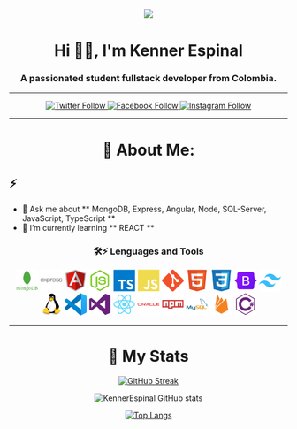 <div id="header" align="center">
  <img src="https://media.giphy.com/media/bGgsc5mWoryfgKBx1u/giphy.gif" width="200"/>
  <h1 align="center">Hi 🙋‍♂️, I'm Kenner Espinal</h1>
  <h3 aling="center">
    A passionated student fullstack developer from Colombia.
  </h3>
</div>

---

<div id="badge" align="center">
  <a href="https://twitter.com/EspinalKenner">
    <img alt="Twitter Follow" src="https://img.shields.io/twitter/follow/EspinlKenner?color=skyblue&label=EspinalKenner&logo=twitter&logoColor=skyblue&style=for-the-badge">
  </a>
  <a href="https://www.facebook.com/kennerjose.espinalguillen.3">
    <img alt="Facebook Follow" src="https://img.shields.io/twitter/follow/Kenner%20Espinal?color=blue&label=Kenner%20Espinal&logo=facebook&logoColor=blue&style=for-the-badge">
  </a>
  <a href="https://www.instagram.com/kennerespinalcanta/">
    <img alt="Instagram Follow" src="https://img.shields.io/twitter/follow/Kenner%20Espinal?label=Kenner%20Espinal&logo=instagram&logoColor=green&style=for-the-badge">
  </a>
</div>

--- 
<div align="center">
<h1 align="center">🤔 About Me:</h1>
</div>

## ⚡
- 💬 Ask me about ** MongoDB, Express, Angular, Node, SQL-Server, JavaScript, TypeScript **
- 🌱 I’m currently learning ** REACT **


<div align="center">
  <h3 aling="center">
    🛠⚡ Lenguages and Tools
  </h3>
  <div>
    <img src="https://github.com/devicons/devicon/blob/master/icons/mongodb/mongodb-plain-wordmark.svg" title="MongoDB"  alt="MongoDB" width="40" height="40">
    <img src="https://github.com/devicons/devicon/blob/master/icons/express/express-original-wordmark.svg" title="Express"  alt="Express" width="40" height="40">
    <img src="https://github.com/devicons/devicon/blob/master/icons/angularjs/angularjs-original.svg" title="Angular"  alt="Angular" width="40" height="40">
    <img src="https://github.com/devicons/devicon/blob/master/icons/nodejs/nodejs-original.svg" title="Node"  alt="Node" width="40" height="40">
    <img src="https://github.com/devicons/devicon/blob/master/icons/typescript/typescript-plain.svg" title="TS"  alt="TypeScript" width="40" height="40">
    <img src="https://github.com/devicons/devicon/blob/master/icons/javascript/javascript-plain.svg" title="JS"  alt="JavaScript" width="40" height="40">
    <img src="https://github.com/devicons/devicon/blob/master/icons/git/git-original.svg" title="Git"  alt="Git" width="40" height="40">
    <img src="https://github.com/devicons/devicon/blob/master/icons/html5/html5-original.svg" title="HTML"  alt="HTML" width="40" height="40">
    <img src="https://github.com/devicons/devicon/blob/master/icons/css3/css3-original.svg" title="CSS"  alt="CSS" width="40" height="40">
    <img src="https://github.com/devicons/devicon/blob/master/icons/bootstrap/bootstrap-original.svg" title="Bootstrap"  alt="Bootstrap" width="40" height="40">
    <img src="https://github.com/devicons/devicon/blob/master/icons/tailwindcss/tailwindcss-plain.svg" title="Tailwind"  alt="TailwindCSS" width="40" height="40">
    <img src="https://github.com/devicons/devicon/blob/master/icons/linux/linux-original.svg" title="Linux"  alt="Linux" width="40" height="40">
    <img src="https://github.com/devicons/devicon/blob/master/icons/vscode/vscode-original.svg" title="VSCode"  alt="VSCode" width="40" height="40">
    <img src="https://github.com/devicons/devicon/blob/master/icons/visualstudio/visualstudio-plain.svg" title="VS"  alt="VStudio" width="40" height="40">
    <img src="https://github.com/devicons/devicon/blob/master/icons/react/react-original.svg" title="REACT"  alt="React" width="40" height="40">
    <img src="https://github.com/devicons/devicon/blob/master/icons/oracle/oracle-original.svg" title="Oracle"  alt="Oracle" width="40" height="40">
    <img src="https://github.com/devicons/devicon/blob/master/icons/npm/npm-original-wordmark.svg" title="NPM"  alt="npm" width="40" height="40">
    <img src="https://github.com/devicons/devicon/blob/master/icons/mysql/mysql-original-wordmark.svg" title="MySQL"  alt="MySQL" width="40" height="40">
    <img src="https://github.com/devicons/devicon/blob/master/icons/firebase/firebase-plain.svg" title="FireBase"  alt="FireBase" width="40" height="40">
    <img src="https://github.com/devicons/devicon/blob/master/icons/csharp/csharp-line.svg" title="CSharp"  alt="CSharp" width="40" height="40">
  </div>
</div>

---


<div align="center">
  <h1 align="center"> 📑 My Stats </h1>
  
  [![GitHub Streak](http://github-readme-streak-stats.herokuapp.com?user=KennerEspinal&theme=android-dark&date_format=j%20M%5B%20Y%5D&exclude_days=Sun)](https://git.io/streak-stats)

  ![KennerEspinal GitHub stats](https://github-readme-stats.vercel.app/api?username=KennerEspinal&show_icons=true&theme=dark)
  
  [![Top Langs](https://github-readme-stats.vercel.app/api/top-langs/?username=KennerEspinal&langs_count=8)](https://github.com/KennerEspinal/github-readme-stats)
  
</div>


